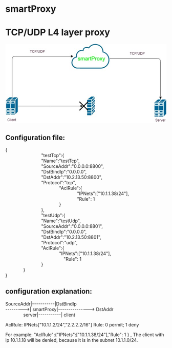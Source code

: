 # smartProxy
TCP/UDP L4 layer proxy
=====================
![logic diagram](smartProxy.jpg)

Configuration file:
---------------------
{  
        "testTcp":{  
        "Name":"testTcp",  
        "SourceAddr":"0.0.0.0:8800",  
        "DstBindIp":"0.0.0.0",  
        "DstAddr":"10.2.13.50:8800",  
        "Protocol":"tcp",  
            "AclRule":{  
                "IPNets":["10.1.1.38/24"],  
                "Rule": 1   
            }     
        },    
        "testUdp":{  
        "Name":"testUdp",  
        "SourceAddr":"0.0.0.0:8801",  
        "DstBindIp":"0.0.0.0",  
        "DstAddr":"10.2.13.50:8801",  
        "Protocol":"udp",  
        "AclRule":{  
            "IPNets":["10.1.1.38/24"],  
             "Rule": 1     
        }       
    }       
}  

configuration explanation:
-------------------------------
SourceAddr|-----------|DstBindIp         
--------->| smartProxy|---------------> DstAddr  
    server|-----------| client  
  
AclRule: IPNets["10.1.1.2/24","2.2.2.2/16"]  Rule: 0 permit; 1 deny  

For example: "AclRule":{"IPNets":["10.1.1.38/24"],"Rule": 1 } , The client with ip 10.1.1.18 will be denied, because it is in the subnet 10.1.1.0/24.    
 
